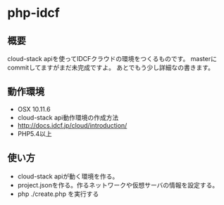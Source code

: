 # php-idcf

## 概要
cloud-stack apiを使ってIDCFクラウドの環境をつくるものです。
masterにcommitしてますがまだ未完成ですよ。
あとでもう少し詳細なの書きます。

## 動作環境
* OSX 10.11.6
* cloud-stack api動作環境の作成方法
 * http://docs.idcf.jp/cloud/introduction/
* PHP5.4以上

## 使い方
* cloud-stack apiが動く環境を作る。
* project.jsonを作る。作るネットワークや仮想サーバの情報を設定する。
* php ./create.php を実行する



